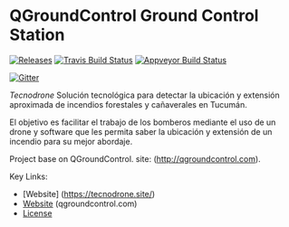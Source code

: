 # QGroundControl Ground Control Station

[![Releases](https://img.shields.io/github/release/mavlink/QGroundControl.svg)](https://github.com/mavlink/QGroundControl/releases)
[![Travis Build Status](https://travis-ci.org/mavlink/qgroundcontrol.svg?branch=master)](https://travis-ci.org/mavlink/qgroundcontrol)
[![Appveyor Build Status](https://ci.appveyor.com/api/projects/status/crxcm4qayejuvh6c/branch/master?svg=true)](https://ci.appveyor.com/project/mavlink/qgroundcontrol)

[![Gitter](https://badges.gitter.im/Join%20Chat.svg)](https://gitter.im/mavlink/qgroundcontrol?utm_source=badge&utm_medium=badge&utm_campaign=pr-badge&utm_content=badge)


*Tecnodrone* Solución tecnológica para detectar la ubicación y extensión aproximada de incendios forestales y cañaverales en Tucumán.

El objetivo es facilitar el trabajo de los bomberos mediante el uso de un drone y software que les permita saber la ubicación y extensión de un incendio para su mejor abordaje.

Project base on QGroundControl. site: (http://qgroundcontrol.com). 


Key Links:
* [Website] (https://tecnodrone.site/)
* [Website](http://qgroundcontrol.com) (qgroundcontrol.com)
* [License](https://github.com/mavlink/qgroundcontrol/blob/master/COPYING.md)
